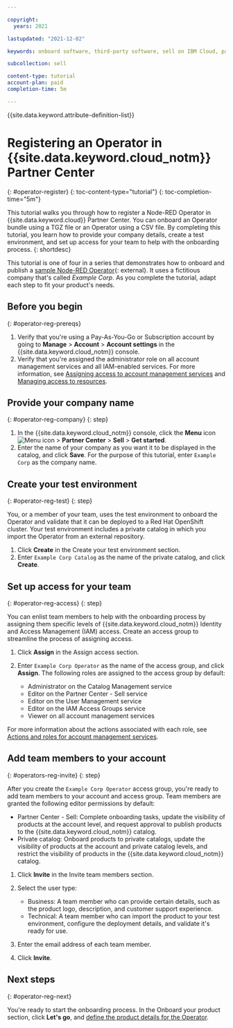```yaml
---

copyright:
  years: 2021

lastupdated: "2021-12-02"

keywords: onboard software, third-party software, sell on IBM Cloud, partner center, register, Red Hat OpenShift, cluster, Node-RED Operator, Kubernetes cluster, operator

subcollection: sell

content-type: tutorial
account-plan: paid
completion-time: 5m 

---
```


{{site.data.keyword.attribute-definition-list}}


# Registering an Operator in {{site.data.keyword.cloud_notm}} Partner Center
{: #operator-register}
{: toc-content-type="tutorial"} 
{: toc-completion-time="5m"} 

This tutorial walks you through how to register a Node-RED Operator in {{site.data.keyword.cloud}} Partner Center. You can onboard an Operator bundle using a TGZ file or an Operator using a CSV file. By completing this tutorial, you learn how to provide your company details, create a test environment, and set up access for your team to help with the onboarding process.
{: shortdesc}

This tutorial is one of four in a series that demonstrates how to onboard and publish a [sample Node-RED Operator](https://github.com/IBM-Cloud/operator-bundle-sample/releases){: external}. It uses a fictitious company that's called *Example Corp*. As you complete the tutorial, adapt each step to fit your product's needs.

## Before you begin
{: #operator-reg-prereqs}

1. Verify that you're using a Pay-As-You-Go or Subscription account by going to **Manage** > **Account** > **Account settings** in the {{site.data.keyword.cloud_notm}} console. 
1. Verify that you're assigned the administrator role on all account management services and all IAM-enabled services. For more information, see [Assigning access to account management services](/docs/account?topic=account-account-services) and [Managing access to resources](/docs/account?topic=account-assign-access-resources).

## Provide your company name
{: #operator-reg-company}
{: step}

1.  In the {{site.data.keyword.cloud_notm}} console, click the **Menu** icon ![Menu icon](../icons/icon_hamburger.svg "Menu") > **Partner Center** > **Sell** > **Get started**.
1. Enter the name of your company as you want it to be displayed in the catalog, and click **Save**. For the purpose of this tutorial, enter `Example Corp` as the company name. 

## Create your test environment
{: #operator-reg-test}
{: step}

You, or a member of your team, uses the test environment to onboard the Operator and validate that it can be deployed to a Red Hat OpenShift cluster. Your test environment includes a private catalog in which you import the Operator from an external repository. 

1. Click **Create** in the Create your test environment section. 
1. Enter `Example Corp Catalog` as the name of the private catalog, and click **Create**.

## Set up access for your team 
{: #operator-reg-access}
{: step}

You can enlist team members to help with the onboarding process by assigning them specific levels of {{site.data.keyword.cloud_notm}} Identity and Access Management (IAM) access. Create an access group to streamline the process of assigning access.

1. Click **Assign** in the Assign access section.
1. Enter `Example Corp Operator` as the name of the access group, and click **Assign**. The following roles are assigned to the access group by default:
  
    * Administrator on the Catalog Management service
    * Editor on the Partner Center - Sell service
    * Editor on the User Management service
    * Editor on the IAM Access Groups service
    * Viewer on all account management services
  
For more information about the actions associated with each role, see [Actions and roles for account management services](/docs/account?topic=account-account-services#account-management-actions-roles).

## Add team members to your account
{: #operators-reg-invite}
{: step}

After you create the `Example Corp Operator` access group, you're ready to add team members to your account and access group. Team members are granted the following editor permissions by default: 

* Partner Center - Sell: Complete onboarding tasks, update the visibility of products at the account level, and request approval to publish products to the {{site.data.keyword.cloud_notm}} catalog.
* Private catalog: Onboard products to private catalogs, update the visibility of products at the account and private catalog levels, and restrict the visibility of products in the {{site.data.keyword.cloud_notm}} catalog.

1. Click **Invite** in the Invite team members section. 
1. Select the user type:

    * Business: A team member who can provide certain details, such as the product logo, description, and customer support experience.
    * Technical: A team member who can import the product to your test environment, configure the deployment details, and validate it's ready for use.

1. Enter the email address of each team member.
1. Click **Invite**.

## Next steps
{: #operator-reg-next}

You're ready to start the onboarding process. In the Onboard your product section, click **Let's go**, and [define the product details for the Operator](/docs/sell?topic=sell-operator-define).
